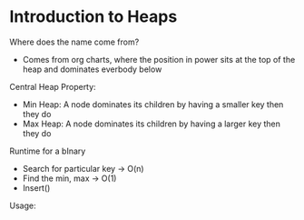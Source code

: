 # Introduction to Heaps

Where does the name come from?

- Comes from org charts, where the position in power sits at the top of the heap and dominates everbody below

Central Heap Property:

- Min Heap: A node dominates its children by having a smaller key then they do
- Max Heap: A node dominates its children by having a larger key then they do


Runtime for a bInary

- Search for particular key -> O(n)
- Find the min, max -> O(1)
- Insert()


Usage:
